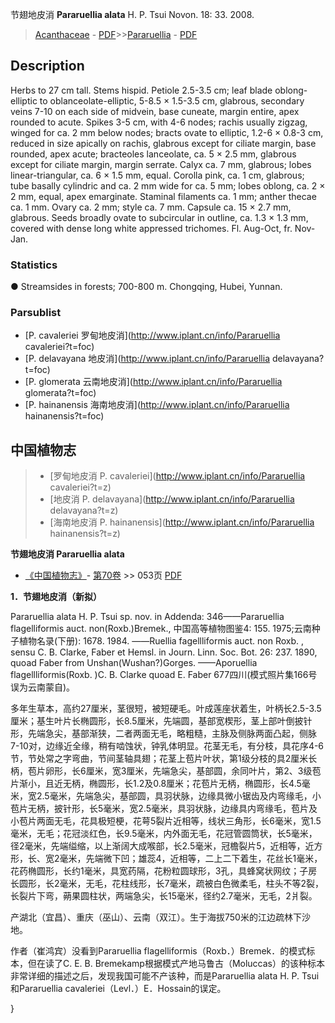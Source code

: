 节翅地皮消 **Pararuellia alata** H. P. Tsui Novon. 18: 33. 2008.

> [Acanthaceae](Acanthaceae-爵床科.md) - [PDF](http://www.iplant.cn/foc/pdf/Acanthaceae.pdf)>>[Pararuellia](http://www.iplant.cn/info/Pararuellia?t=foc) - [PDF](http://www.iplant.cn/foc/pdf/Pararuellia.pdf)

## Description

Herbs to 27 cm tall. Stems hispid. Petiole 2.5-3.5 cm; leaf blade oblong-elliptic to oblanceolate-elliptic, 5-8.5 × 1.5-3.5 cm, glabrous, secondary veins 7-10 on each side of midvein, base cuneate, margin entire, apex rounded to acute. Spikes 3-5 cm, with 4-6 nodes; rachis usually zigzag, winged for ca. 2 mm below nodes; bracts ovate to elliptic, 1.2-6 × 0.8-3 cm, reduced in size apically on rachis, glabrous except for ciliate margin, base rounded, apex acute; bracteoles lanceolate, ca. 5 × 2.5 mm, glabrous except for ciliate margin, margin serrate. Calyx ca. 7 mm, glabrous; lobes linear-triangular, ca. 6 × 1.5 mm, equal. Corolla pink, ca. 1 cm, glabrous; tube basally cylindric and ca. 2 mm wide for ca. 5 mm; lobes oblong, ca. 2 × 2 mm, equal, apex emarginate. Staminal filaments ca. 1 mm; anther thecae ca. 1 mm. Ovary ca. 2 mm; style ca. 7 mm. Capsule ca. 15 × 2.7 mm, glabrous. Seeds broadly ovate to subcircular in outline, ca. 1.3 × 1.3 mm, covered with dense long white appressed trichomes. Fl. Aug-Oct, fr. Nov-Jan.

### Statistics
● Streamsides in forests; 700-800 m. Chongqing, Hubei, Yunnan.

### Parsublist

* [P.  cavaleriei  罗甸地皮消](http://www.iplant.cn/info/Pararuellia cavaleriei?t=foc)
* [P.  delavayana  地皮消](http://www.iplant.cn/info/Pararuellia delavayana?t=foc)
* [P.  glomerata  云南地皮消](http://www.iplant.cn/info/Pararuellia glomerata?t=foc)
* [P.  hainanensis  海南地皮消](http://www.iplant.cn/info/Pararuellia hainanensis?t=foc)

## 中国植物志

> * [罗甸地皮消  P.  cavaleriei](http://www.iplant.cn/info/Pararuellia cavaleriei?t=z)
> * [地皮消  P.  delavayana](http://www.iplant.cn/info/Pararuellia delavayana?t=z)
> * [海南地皮消  P.  hainanensis](http://www.iplant.cn/info/Pararuellia hainanensis?t=z)

**节翅地皮消 Pararuellia alata**

* [《中国植物志》](http://www.iplant.cn/frps)- [第70卷](http://www.iplant.cn/frps/vol/70) >> 053页 [PDF](http://www.iplant.cn/frps/pdf/70/053.PDF)

**1．节翅地皮消（新拟）**

Pararuellia alata H. P. Tsui sp. nov. in Addenda: 346——Pararuellia flagelliformis auct. non(Roxb.)Bremek., 中国高等植物图鉴4: 155. 1975;云南种子植物名录(下册): 1678. 1984. ——Ruellia fagellliformis auct. non Roxb. , sensu C. B. Clarke, Faber et Hemsl. in Journ. Linn. Soc. Bot. 26: 237. 1890, quoad Faber from Unshan(Wushan?)Gorges. ——Aporuellia flagellliformis(Roxb. )C. B. Clarke quoad E. Faber 677四川(模式照片集166号误为云南蒙自)。

多年生草本，高约27厘米，茎很短，被短硬毛。叶成莲座状着生，叶柄长2.5-3.5厘米；基生叶片长椭圆形，长8.5厘米，先端圆，基部宽楔形，茎上部叶倒披针形，先端急尖，基部渐狭，二者两面无毛，略粗糙，主脉及侧脉两面凸起，侧脉7-10对，边缘近全缘，稍有啮蚀状，钟乳体明显。花茎无毛，有分枝，具花序4-6节，节处常之字弯曲，节间茎轴具翅；花茎上苞片叶状，第1级分枝的具2厘米长柄，苞片卵形，长6厘米，宽3厘米，先端急尖，基部圆，余同叶片，第2、3级苞片渐小，且近无柄，椭圆形，长1.2及0.8厘米；花苞片无柄，椭圆形，长4.5毫米，宽2.5毫米，先端急尖，基部圆，具羽状脉，边缘具微小锯齿及内弯缘毛，小苞片无柄，披针形，长5毫米，宽2.5毫米，具羽状脉，边缘具内弯缘毛，苞片及小苞片两面无毛，花具极短梗，花萼5裂片近相等，线状三角形，长6毫米，宽1.5毫米，无毛；花冠淡红色，长9.5毫米，内外面无毛，花冠管圆筒状，长5毫米，径2毫米，先端缢缩，以上渐阔大成喉部，长2.5毫米，冠檐裂片5，近相等，近方形，长、宽2毫米，先端微下凹；雄蕊4，近相等，二上二下着生，花丝长1毫米，花药椭圆形，长约1毫米，具宽药隔，花粉粒圆球形，3孔，具蜂窝状网纹；子房长圆形，长2毫米，无毛，花柱线形，长7毫米，疏被白色微柔毛，柱头不等2裂，长裂片下弯，蒴果圆柱状，两端急尖，长15毫米，径约2.7毫米，无毛，2爿裂。

产湖北（宜昌）、重庆（巫山）、云南（双江）。生于海拔750米的江边疏林下沙地。

作者（崔鸿宾）没看到Pararuellia flagelliformis（Roxb．）Bremek．的模式标本，但在读了C. E. B. Bremekamp根据模式产地马鲁古（Moluccas）的该种标本非常详细的描述之后，发现我国可能不产该种，而是Pararuellia alata H. P. Tsui和Pararuellia cavaleriei（Levl．）E．Hossain的误定。

}